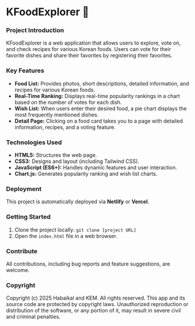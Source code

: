 # KFoodExplorer 🍜

### Project Introduction
KFoodExplorer is a web application that allows users to explore, vote on, and check recipes for various Korean foods. Users can vote for their favorite dishes and share their favorites by registering their favorites.

### Key Features
- **Food List:** Provides photos, short descriptions, detailed information, and recipes for various Korean foods.
- **Real-Time Ranking:** Displays real-time popularity rankings in a chart based on the number of votes for each dish.
- **Wish List:** When users enter their desired food, a pie chart displays the most frequently mentioned dishes.
- **Detail Page:** Clicking on a food card takes you to a page with detailed information, recipes, and a voting feature.

### Technologies Used
- **HTML5:** Structures the web page.
- **CSS3:** Designs and layout (including Tailwind CSS).
- **JavaScript (ES6+):** Handles dynamic features and user interaction.
- **Chart.js:** Generates popularity ranking and wish list charts.

### Deployment
This project is automatically deployed via **Netlify** or **Vercel**.

### Getting Started
1. Clone the project locally: `git clone [project URL]`
2. Open the `index.html` file in a web browser.

### Contribute
All contributions, including bug reports and feature suggestions, are welcome.

### Copyright
Copyright (c) 2025 Habaikal and KEM. All rights reserved.
This app and its source code are protected by copyright laws. Unauthorized reproduction or distribution of the software, or any portion of it, may result in severe civil and criminal penalties.
